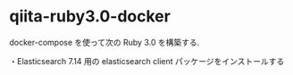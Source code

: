 # qiita-ruby3.0-docker

docker-compose を使って次の Ruby 3.0 を構築する.

・Elasticsearch 7.14 用の elasticsearch client パッケージをインストールする
